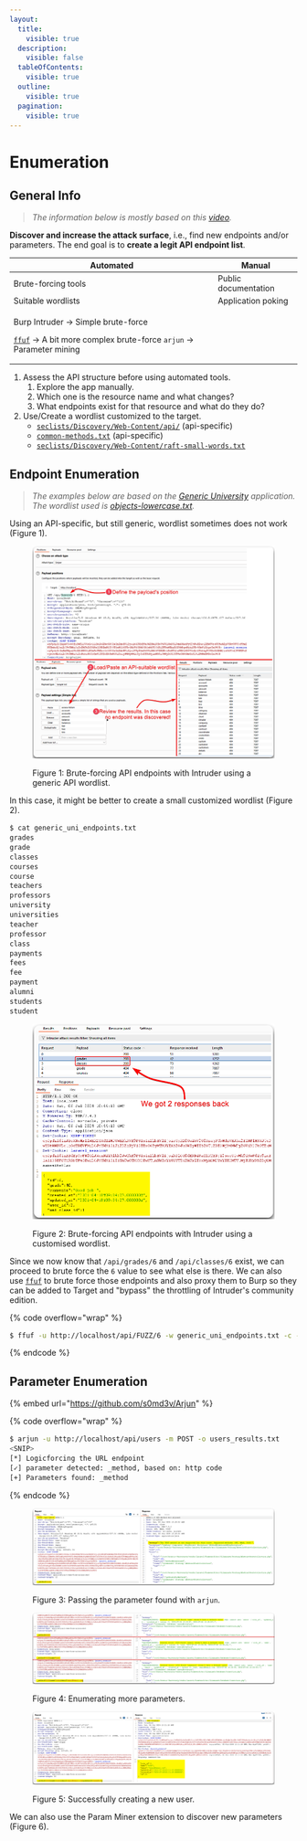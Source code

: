 ```yaml
---
layout:
  title:
    visible: true
  description:
    visible: false
  tableOfContents:
    visible: true
  outline:
    visible: true
  pagination:
    visible: true
---
```


# Enumeration

## General Info

> _The information below is mostly based on this_ [_video_](https://www.youtube.com/watch?v=fvcKwUS4PTE\&list=PLbyncTkpno5HqX1h2MnV6Qt4wvTb8Mpol\&index=3)_._

**Discover and increase the attack surface**, i.e., find new endpoints and/or parameters. The end goal is to **create a legit API endpoint list**.

| Automated                                                                                                                                                                                             | Manual               |
| ----------------------------------------------------------------------------------------------------------------------------------------------------------------------------------------------------- | -------------------- |
| Brute-forcing tools                                                                                                                                                                                   | Public documentation |
| Suitable wordlists                                                                                                                                                                                    | Application poking   |
| <p>Burp Intruder -> Simple brute-force</p><p><a href="../../../tools/tools/web/dirbusting/fuff.md"><code>ffuf</code></a> -> A bit more complex brute-force <code>arjun</code> -> Parameter mining</p> |                      |

1. Assess the API structure before using automated tools.
   1. Explore the app manually.
   2. Which one is the resource name and what changes?
   3. What endpoints exist for that resource and what do they do?
2. Use/Create a wordlist customized to the target.
   * [`seclists/Discovery/Web-Content/api/`](https://github.com/danielmiessler/SecLists/tree/master/Discovery/Web-Content/api) (api-specific)
   * [`common-methods.txt`](https://raw.githubusercontent.com/fuzzdb-project/fuzzdb/master/discovery/common-methods/common-methods.txt) (api-specific)
   * [`seclists/Discovery/Web-Content/raft-small-words.txt`](https://raw.githubusercontent.com/danielmiessler/SecLists/master/Discovery/Web-Content/raft-small-words.txt)

## Endpoint Enumeration

> _The examples below are based on the_ [_Generic University_](https://github.com/InsiderPhD/Generic-University) _application. The wordlist used is_ [_objects-lowercase.txt_](https://raw.githubusercontent.com/danielmiessler/SecLists/master/Discovery/Web-Content/api/objects-lowercase.txt)_._

Using an API-specific, but still generic, wordlist sometimes does not work (Figure 1).

<figure><img src="../../../.gitbook/assets/api_enum_intruder_1.png" alt=""><figcaption><p>Figure 1: Brute-forcing API endpoints with Intruder using a generic API wordlist.</p></figcaption></figure>

In this case, it might be better to create a small customized wordlist (Figure 2).

```bash
$ cat generic_uni_endpoints.txt
grades
grade
classes
courses
course
teachers
professors
university
universities
teacher
professor
class
payments
fees
fee
payment
alumni
students
student
```

<figure><img src="../../../.gitbook/assets/api_enum_intruder_custom_wordlist.png" alt=""><figcaption><p>Figure 2: Brute-forcing API endpoints with Intruder using a customised wordlist.</p></figcaption></figure>

Since we now know that `/api/grades/6` and `/api/classes/6` exist, we can proceed to brute force the `6` value to see what else is there. We can also use [`ffuf`](../../../tools/tools/web/dirbusting/fuff.md) to brute force those endpoints and also proxy them to Burp so they can be added to Target and "bypass" the throttling of Intruder's community edition.

{% code overflow="wrap" %}
```bash
$ ffuf -u http://localhost/api/FUZZ/6 -w generic_uni_endpoints.txt -c -ac -x http://127.0.0.1:8081
```
{% endcode %}

## Parameter Enumeration

{% embed url="https://github.com/s0md3v/Arjun" %}

{% code overflow="wrap" %}
```bash
$ arjun -u http://localhost/api/users -m POST -o users_results.txt
<SNIP>
[*] Logicforcing the URL endpoint
[✓] parameter detected: _method, based on: http code
[+] Parameters found: _method
```
{% endcode %}

<figure><img src="../../../.gitbook/assets/api_enum_arjun_1.png" alt=""><figcaption><p>Figure 3: Passing the parameter found with <code>arjun</code>.</p></figcaption></figure>

<figure><img src="../../../.gitbook/assets/api_enum_arjun_2.png" alt=""><figcaption><p>Figure 4: Enumerating more parameters.</p></figcaption></figure>

<figure><img src="../../../.gitbook/assets/api_enum_arjun_3.png" alt=""><figcaption><p>Figure 5: Successfully creating a new user.</p></figcaption></figure>

We can also use the Param Miner extension to discover new parameters (Figure 6).



